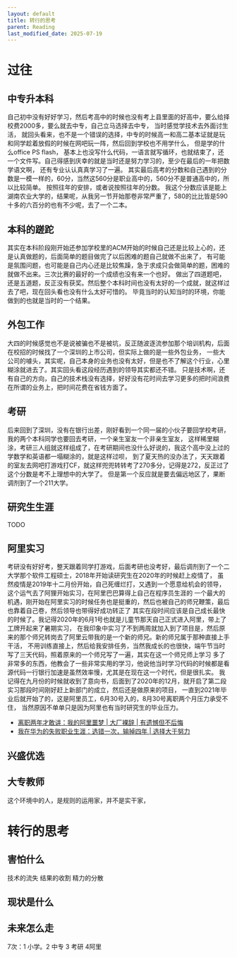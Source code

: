```yaml
---
layout: default
title: 转行的思考
parent: Reading
last_modified_date: 2025-07-19
---
```


# 过往

## 中专升本科

自己初中没有好好学习，然后考高中的时候也没有考上县里面的好高中，要么给择校费2000多，要么就去中专，自己立马选择去中专，
当时感觉学技术去外面讨生活，
就回头看来，也不是一个错误的选择，中专的时候高一和高二基本证就是玩和同学趁着放假的时候在网吧玩一阵，然后回到学校也不用学什么，
但是学的什么office PS flash，
基本上也没写什么代码，一语言就写循环，也就结束了，还一个文件写。自己得感到庆幸的就是当时还是努力学习的，至少在最后的一年把数学语文啊，
还有专业认认真真学习了一遍。
其实最后高考的分数和自己遇到的分数是一模一样的，60分，当然这560分是职业高中的，560分不是普通高中的，所以比较简单。
按照往年的安排，或者说按照往年的分数。
我这个分数应该是能上湖南农业大学的，结果呢，从我另一节开始那卷非常严重了，580的比比皆是590十多的六百分的也有不少呢，去了一个二本。

## 本科的蹉跎

其实在本科阶段刚开始还参加学校里的ACM开始的时候自己还是比较上心的，还是认真做题的，后面简单的题目做完了以后困难的题自己就做不出来了，
有可能是氛围问题，也可能是自己内心还是比较焦躁，急于求成只会做简单的题，困难的就做不出来。三次比赛的最好的一个成绩也没有来一个也好。
做出了四道题吧，还是五道题，反正没有获奖。然后整个本科时间也没有太好的一个成就，就这样过去了吧，现在回头看也没有什么太好可惜的。
毕竟当时的认知当时的环境，你能做到的也就是当时的一个结果。

## 外包工作

大四的时候感觉也不是说被骗也不是被坑，反正随波逐流参加那个培训机构，后面在校招的时候找了一个深圳的上市公司，但实际上做的是一些外包业务，
一些大公司的噱头，其实呢，自己本身的业务也没有太好，但是也不了解这个行业，心里糊涂就进去了。其实回头看这段经历遇到的领导其实都还不错。
只是技术啊，还有自己的方向，自己的技术栈没有选择，好好没有花时间去学习更多的把时间浪费在所谓的业务上，把时间花费在省钱方面了。

## 考研

后来回到了深圳，没有在银行出差，刚好看到一个同一届的小伙子要回学校考研，我的两个本科同学也要回去考研，一个亲生室友一个非亲生室友，
这样稀里糊涂，考研三人组就这样组成了，在考研期间也没什么好说的，我这个高中没上过的学数学和英语都一塌糊涂的，就是这样过呗，
到了夏天热的没办法了，天天跟着的室友去网吧打游戏打CF，就这样兜兜转转考了270多分，记得是272，反正过了这个分数是考不上理想中的大学了。
但是第一个反应就是要去偏远地区了，果断调剂到了一个211大学。

## 研究生生涯

TODO

## 阿里实习

考研没有好好考，整天跟着同学打游戏，后面考研也没考好，最后调剂到了一个二大学那个软件工程硕士，2018年开始读研究生在2020年的时候赶上疫情了，
虽然疫情是2019年十二月份开始，自己死缠烂打，又遇到一个愿意给机会的领导，这个运气去了阿狸开始实习，在阿里巴巴算得上自己在程序员生涯的
一个最大的机遇，刚开始在阿里实习的时候任务也是挺重的，然后也被自己的师兄鞭策，最后也靠着自己卷，然后领导也带得好成功转正了
其实在段时间应该是自己成长最快的时候了。我记得2020年的6月1号也就是儿童节那天自己正式进入阿里，带上了工牌开起来了暑期实习，
在我印象中实习了不到两周就加入到了项目是，然后原来的那个师兄转岗去了阿里云带我的是一个新的师兄。新的师兄属于那种直接上手干活，
不用训练直接上，然后给我安排任务，当然我成长的也很快，端午节当时写了三天代码，照着原来的一个师兄写了一遍，其实在这一个师兄师上学习
多了非常多的东西，他教会了一些非常实用的学习，他说他当时学习代码的时候都是看源代码一行银行加速是虽然效率慢，尤其是在现在这一个时代，但是很扎实。
我记得在九月份的时候就收到了意向书，后面到了2020年的12月，就开启了第二段实习那段时间刚好赶上新部门的成立，然后还是做原来的项目，
一直到2021年毕业后就开始了的，这是阿里员工，6月30号入的，8月30号离职两个月压力承受不住，
当然原因不单单只是因为阿里也有当时研究生的毕业压力。

- [离职两年才敢讲：我的阿里噩梦 | 大厂裸辞 | 有遗憾但不后悔](https://www.youtube.com/watch?v=XU_cAQOcE08)
- [我在华为的失败职业生涯：选错一次，输掉四年 | 选择大于努力](https://www.youtube.com/watch?v=scN27X7cWvs)

## 兴盛优选

## 大专教师

这个环境中的人，是规则的运用家，并不是实干家，

# 转行的思考

## 害怕什么

技术的流失
结果的收割
精力的分散

## 现状是什么

## 未来怎么走

7次：1 小学。2 中专 3 考研 4阿里